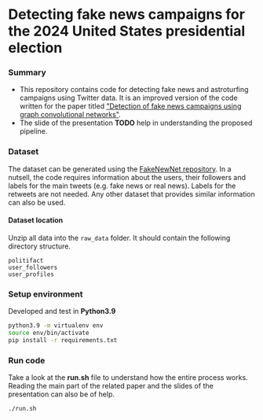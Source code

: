# Detecting fake news campaigns for the 2024 United States presidential election

### Summary
* This repository contains code for detecting fake news and astroturfing campaigns using Twitter data. It is an improved version of the code written for the paper titled ["Detection of fake news campaigns using graph convolutional networks"](https://www.sciencedirect.com/science/article/pii/S2667096822000477).
* The slide of the presentation **TODO** help in understanding the proposed pipeline.

### Dataset
The dataset can be generated using the [FakeNewNet repository](https://github.com/KaiDMML/FakeNewsNet). In a nutsell, the code requires information about the users, their followers and labels for the main tweets (e.g. fake news or real news). Labels for the retweets are not needed. Any other dataset that provides similar information can also be used.

#### Dataset location
Unzip all data into the `raw_data` folder. It should contain the following directory 
structure. 

```
politifact
user_followers
user_profiles
```


### Setup environment
Developed and test in **Python3.9**

```sh
python3.9 -m virtualenv env
source env/bin/activate
pip install -r requirements.txt
```

### Run code
Take a look at the **run.sh** file to understand how the entire process works. Reading the main part of the related paper and the slides of the presentation can also be of help.

```sh
./run.sh
```